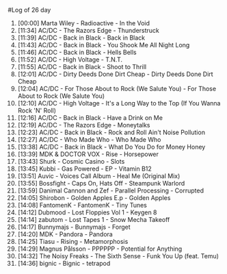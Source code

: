 #Log of 26 day

1. [00:00] Marta Wiley - Radioactive - In the Void
1. [11:34] AC/DC - The Razors Edge - Thunderstruck
1. [11:39] AC/DC - Back in Black - Back in Black
1. [11:43] AC/DC - Back in Black - You Shook Me All Night Long
1. [11:46] AC/DC - Back in Black - Hells Bells
1. [11:52] AC/DC - High Voltage - T.N.T.
1. [11:55] AC/DC - Back in Black - Shoot to Thrill
1. [12:01] AC/DC - Dirty Deeds Done Dirt Cheap - Dirty Deeds Done Dirt Cheap
1. [12:04] AC/DC - For Those About to Rock (We Salute You) - For Those About to Rock (We Salute You)
1. [12:10] AC/DC - High Voltage - It's a Long Way to the Top (If You Wanna Rock 'N' Roll)
1. [12:16] AC/DC - Back in Black - Have a Drink on Me
1. [12:19] AC/DC - The Razors Edge - Moneytalks
1. [12:23] AC/DC - Back in Black - Rock and Roll Ain't Noise Pollution
1. [12:27] AC/DC - Who Made Who - Who Made Who
1. [13:38] AC/DC - Back in Black - What Do You Do for Money Honey
1. [13:39] MDK & DOCTOR VOX - Rise - Horsepower
1. [13:43] Shurk - Cosmic Casino - Slots
1. [13:45] Kubbi - Gas Powered - EP - Vitamin B12
1. [13:51] Auvic - Voices Call Album - Heal Me (Original Mix)
1. [13:55] Bossfight - Caps On, Hats Off - Steampunk Warlord
1. [13:59] Danimal Cannon and Zef - Parallel Processing - Corrupted
1. [14:05] Shirobon - Golden Apples E.p - Golden Apples
1. [14:08] FantomenK - FantomenK - Tiny Tunes
1. [14:12] Dubmood - Lost Floppies Vol 1 - Keygen 8
1. [14:14] zabutom - Lost Tapes 1 - Snow Mecha Takeoff
1. [14:17] Bunnymajs - Bunnymajs - Forget
1. [14:20] MDK - Pandora - Pandora
1. [14:25] Tiasu - Rising - Metamorphosis
1. [14:29] Magnus Pålsson - PPPPPP - Potential for Anything
1. [14:32] The Noisy Freaks - The Sixth Sense - Funk You Up (feat. Temu)
1. [14:36] bignic - Bignic - tetrapod
